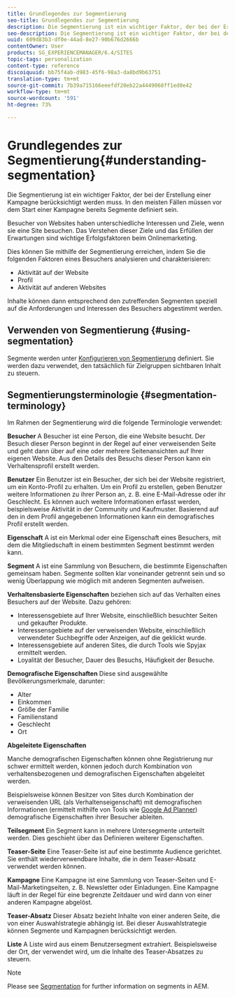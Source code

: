 ```yaml
---
title: Grundlegendes zur Segmentierung
seo-title: Grundlegendes zur Segmentierung
description: Die Segmentierung ist ein wichtiger Faktor, der bei der Erstellung einer Kampagne berücksichtigt werden muss. In den meisten Fällen müssen vor dem Start einer Kampagne bereits Segmente definiert sein.
seo-description: Die Segmentierung ist ein wichtiger Faktor, der bei der Erstellung einer Kampagne berücksichtigt werden muss. In den meisten Fällen müssen vor dem Start einer Kampagne bereits Segmente definiert sein.
uuid: 609d83b3-df0e-44ad-8e27-90b676d2666b
contentOwner: User
products: SG_EXPERIENCEMANAGER/6.4/SITES
topic-tags: personalization
content-type: reference
discoiquuid: bb75f4ab-d983-45f6-98a3-da8bd9b63751
translation-type: tm+mt
source-git-commit: 7b39a715166eeefdf20eb22a4449068ff1ed0e42
workflow-type: tm+mt
source-wordcount: '591'
ht-degree: 73%

---
```



# Grundlegendes zur Segmentierung{#understanding-segmentation}

Die Segmentierung ist ein wichtiger Faktor, der bei der Erstellung einer Kampagne berücksichtigt werden muss. In den meisten Fällen müssen vor dem Start einer Kampagne bereits Segmente definiert sein.

Besucher von Websites haben unterschiedliche Interessen und Ziele, wenn sie eine Site besuchen. Das Verstehen dieser Ziele und das Erfüllen der Erwartungen sind wichtige Erfolgsfaktoren beim Onlinemarketing.

Dies können Sie mithilfe der Segmentierung erreichen, indem Sie die folgenden Faktoren eines Besuchers analysieren und charakterisieren:

* Aktivität auf der Website
* Profil
* Aktivität auf anderen Websites

Inhalte können dann entsprechend den zutreffenden Segmenten speziell auf die Anforderungen und Interessen des Besuchers abgestimmt werden.

## Verwenden von Segmentierung {#using-segmentation}

Segmente werden unter [Konfigurieren von Segmentierung](/help/sites-administering/campaign-segmentation.md) definiert. Sie werden dazu verwendet, den tatsächlich für Zielgruppen sichtbaren Inhalt zu steuern.

## Segmentierungsterminologie {#segmentation-terminology}

Im Rahmen der Segmentierung wird die folgende Terminologie verwendet:

**Besucher** A Besucher ist eine Person, die eine Website besucht. Der Besuch dieser Person beginnt in der Regel auf einer verweisenden Seite und geht dann über auf eine oder mehrere Seitenansichten auf Ihrer eigenen Website. Aus den Details des Besuchs dieser Person kann ein Verhaltensprofil erstellt werden.

**Benutzer** Ein Benutzer ist ein Besucher, der sich bei der Website registriert, um ein Konto-Profil zu erhalten. Um ein Profil zu erstellen, geben Benutzer weitere Informationen zu ihrer Person an, z. B. eine E-Mail-Adresse oder ihr Geschlecht. Es können auch weitere Informationen erfasst werden, beispielsweise Aktivität in der Community und Kaufmuster. Basierend auf den in dem Profil angegebenen Informationen kann ein demografisches Profil erstellt werden.

**Eigenschaft** A ist ein Merkmal oder eine Eigenschaft eines Besuchers, mit dem die Mitgliedschaft in einem bestimmten Segment bestimmt werden kann.

**Segment** A ist eine Sammlung von Besuchern, die bestimmte Eigenschaften gemeinsam haben. Segmente sollten klar voneinander getrennt sein und so wenig Überlappung wie möglich mit anderen Segmenten aufweisen.

**Verhaltensbasierte Eigenschaften** beziehen sich auf das Verhalten eines Besuchers auf der Website. Dazu gehören:

* Interessensgebiete auf Ihrer Website, einschließlich besuchter Seiten und gekaufter Produkte.
* Interessensgebiete auf der verweisenden Website, einschließlich verwendeter Suchbegriffe oder Anzeigen, auf die geklickt wurde.
* Interessensgebiete auf anderen Sites, die durch Tools wie Spyjax ermittelt werden.
* Loyalität der Besucher, Dauer des Besuchs, Häufigkeit der Besuche.

**Demografische Eigenschaften** Diese sind ausgewählte Bevölkerungsmerkmale, darunter:

* Alter
* Einkommen
* Größe der Familie
* Familienstand
* Geschlecht
* Ort

**Abgeleitete Eigenschaften**  

Manche demografischen Eigenschaften können ohne Registrierung nur schwer ermittelt werden, können jedoch durch Kombination von verhaltensbezogenen und demografischen Eigenschaften abgeleitet werden.

Beispielsweise können Besitzer von Sites durch Kombination der verweisenden URL (als Verhaltenseigenschaft) mit demografischen Informationen (ermittelt mithilfe von Tools wie [Google Ad Planner](https://www.google.com/adplanner/)) demografische Eigenschaften ihrer Besucher ableiten.

**Teilsegment** Ein Segment kann in mehrere Untersegmente unterteilt werden. Dies geschieht über das Definieren weiterer Eigenschaften.

**Teaser-Seite** Eine Teaser-Seite ist auf eine bestimmte Audience gerichtet. Sie enthält wiederverwendbare Inhalte, die in dem Teaser-Absatz verwendet werden können.

**Kampagne** Eine Kampagne ist eine Sammlung von Teaser-Seiten und E-Mail-Marketingseiten, z. B. Newsletter oder Einladungen. Eine Kampagne läuft in der Regel für eine begrenzte Zeitdauer und wird dann von einer anderen Kampagne abgelöst.

**Teaser-Absatz** Dieser Absatz bezieht Inhalte von einer anderen Seite, die von einer Auswahlstrategie abhängig ist. Bei dieser Auswahlstrategie können Segmente und Kampagnen berücksichtigt werden.

**Liste** A Liste wird aus einem Benutzersegment extrahiert. Beispielsweise der Ort, der verwendet wird, um die Inhalte des Teaser-Absatzes zu steuern.

>[!NOTE]
>
>Please see [Segmentation](/help/sites-administering/campaign-segmentation.md) for further information on segments in AEM.

